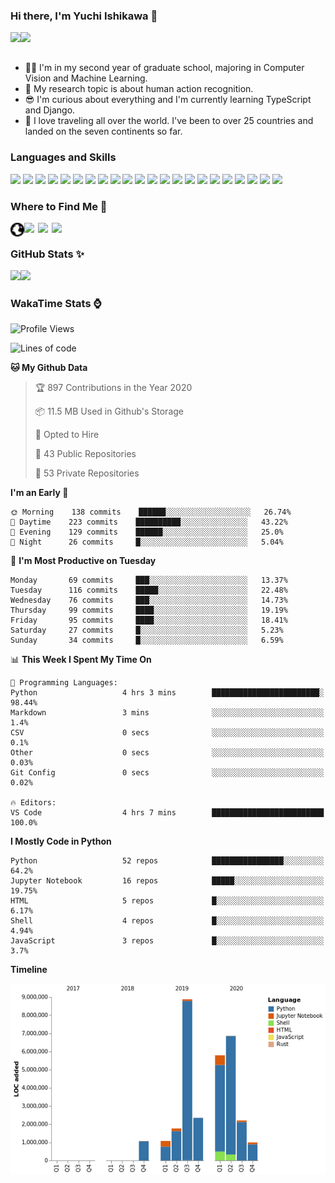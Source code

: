 ### Hi there, I'm Yuchi Ishikawa 🎉

<a href="http://yiskw713.github.io">
<img align="left" src="https://img.shields.io/website?down_color=red&down_message=dwon&label=MY%20WEBSITE&style=for-the-badge&up_message=up&url=http%3A%2F%2Fyiskw713.github.io" />
</a>
<a href="https://twitter.com/yciskw_">
<img align="left" src="https://img.shields.io/twitter/follow/yciskw_?logo=Twitter&style=for-the-badge" />
</a>
<br />
<br />

- 👨‍💻 I'm in my second year of graduate school, majoring in Computer Vision and Machine Learning. 
- 🧪 My research topic is about human action recognition.
- 😎 I'm curious about everything and I'm currently learning TypeScript and Django.
- 🎒 I love traveling all over the world. I've been to over 25 countries and landed on the seven continents so far.

### Languages and Skills

<p>
<img src="https://img.shields.io/badge/-Python-3776AB?style=flat-square&logo=Python&logoColor=white"/>
<img src="https://img.shields.io/badge/-PyTorch-EE4C2C?style=flat-square&logo=PyTorch&logoColor=white"/>
<img src="https://img.shields.io/badge/-pandas-150458?style=flat-square&logo=pandas&logoColor=white"/>
<img src="https://img.shields.io/badge/-Django-092E20?style=flat-square&logo=Django&logoColor=white"/>
<img src="https://img.shields.io/badge/-Rust-000000?style=flat-square&logo=Rust&logoColor=white"/>
<img src="https://img.shields.io/badge/-JavaScript-F7DF1E?style=flat-square&logo=JavaScript&logoColor=black"/>
<img src="https://img.shields.io/badge/-TypeScript-007ACC?style=flat-square&logo=TypeScript&logoColor=white"/>
<img src="https://img.shields.io/badge/-Vue.js-42B883?style=flat-square&logo=Vue.js&logoColor=white"/>
<img src="https://img.shields.io/badge/-Nuxt.js-00C58E?style=flat-square&logo=Vue.js&logoColor=white"/>
<img src="https://img.shields.io/badge/-C++-00599C?style=flat-square&logo=c%2B%2B&logoColor=white"/>
<img src="https://img.shields.io/badge/-HTML5-E34F26?style=flat-square&logo=HTML5&logoColor=white"/>
<img src="https://img.shields.io/badge/-CSS3-1572B6?style=flat-square&logo=CSS3&logoColor=white"/>
<img src="https://img.shields.io/badge/-Sass-1572B6?style=flat-square&logo=SASS&logoColor=white"/>
<img src="https://img.shields.io/badge/-MySQL-F29111?style=flat-square&logo=MySQL&logoColor=white"/>
<img src="https://img.shields.io/badge/-PostgreSQL-F29111?style=flat-square&logo=PostgreSQL&logoColor=white"/>
<img src="https://img.shields.io/badge/-Visual%20Studio%20Code-23A9F2?style=flat-square&logo=Visual%20Studio%20Code&logoColor=white"/>
<img src="https://img.shields.io/badge/-Vim-1572B6?style=flat-square&logo=Vim&logoColor=white"/>
<img src="https://img.shields.io/badge/-Github-181717?style=flat-square&logo=GitHub&logoColor=white"/>
<img src="https://img.shields.io/badge/-Git-F44D27?style=flat-square&logo=Git&logoColor=white"/>
<img src="https://img.shields.io/badge/-Google%20Cloud-4285F4?style=flat-square&logo=Google%20Cloud&logoColor=white"/>
<img src="https://img.shields.io/badge/-Amazon%20AWS-232F3E?style=flat-square&logo=Amazon%20AWS&logoColor=white"/>
<img src="https://img.shields.io/badge/-Docker-2496ED?style=flat-square&logo=Docker&logoColor=white"/>
</p>

### Where to Find Me 👀

[<img align="left" width="22px" src="https://raw.githubusercontent.com/iconic/open-iconic/master/svg/globe.svg" />][website]
[<img align="left" width="22px" src="https://cdn.jsdelivr.net/npm/simple-icons@v3/icons/twitter.svg" />][twitter]
[<img align="left" width="22px" src="https://cdn.jsdelivr.net/npm/simple-icons@v3/icons/linkedin.svg" />][linkedin]
[<img align="left" width="22px" src="https://cdn.jsdelivr.net/npm/simple-icons@v3/icons/instagram.svg" />][instagram]

<br />

### GitHub Stats ✨

<img align="left" src="https://github-readme-stats.yiskw713.vercel.app/api?username=yiskw713&count_private=true&show_icons=true&theme=highcontrast&include_all_commits=true" />
<img src="https://github-readme-stats.yiskw713.vercel.app/api/top-langs/?username=yiskw713&hide=jupyter%20notebook&layout=compact&theme=highcontrast" />

### WakaTime Stats ⌚️

<!--START_SECTION:waka-->
![Profile Views](http://img.shields.io/badge/Profile%20Views-2-blue)

![Lines of code](https://img.shields.io/badge/From%20Hello%20World%20I%27ve%20Written-29.3%20million%20lines%20of%20code-blue)

**🐱 My Github Data** 

> 🏆 897 Contributions in the Year 2020
 > 
> 📦 11.5 MB Used in Github's Storage 
 > 
> 💼 Opted to Hire
 > 
> 📜 43 Public Repositories
 > 
> 🔑 53 Private Repositories 

**I'm an Early 🐤** 

```text
🌞 Morning    138 commits    ██████░░░░░░░░░░░░░░░░░░░   26.74% 
🌆 Daytime    223 commits    ██████████░░░░░░░░░░░░░░░   43.22% 
🌃 Evening    129 commits    ██████░░░░░░░░░░░░░░░░░░░   25.0% 
🌙 Night      26 commits     █░░░░░░░░░░░░░░░░░░░░░░░░   5.04%

```
📅 **I'm Most Productive on Tuesday** 

```text
Monday       69 commits     ███░░░░░░░░░░░░░░░░░░░░░░   13.37% 
Tuesday      116 commits    █████░░░░░░░░░░░░░░░░░░░░   22.48% 
Wednesday    76 commits     ███░░░░░░░░░░░░░░░░░░░░░░   14.73% 
Thursday     99 commits     ████░░░░░░░░░░░░░░░░░░░░░   19.19% 
Friday       95 commits     ████░░░░░░░░░░░░░░░░░░░░░   18.41% 
Saturday     27 commits     █░░░░░░░░░░░░░░░░░░░░░░░░   5.23% 
Sunday       34 commits     █░░░░░░░░░░░░░░░░░░░░░░░░   6.59%

```


📊 **This Week I Spent My Time On** 

```text
💬 Programming Languages: 
Python                   4 hrs 3 mins        ████████████████████████░   98.44% 
Markdown                 3 mins              ░░░░░░░░░░░░░░░░░░░░░░░░░   1.4% 
CSV                      0 secs              ░░░░░░░░░░░░░░░░░░░░░░░░░   0.1% 
Other                    0 secs              ░░░░░░░░░░░░░░░░░░░░░░░░░   0.03% 
Git Config               0 secs              ░░░░░░░░░░░░░░░░░░░░░░░░░   0.02%

🔥 Editors: 
VS Code                  4 hrs 7 mins        █████████████████████████   100.0%

```

**I Mostly Code in Python** 

```text
Python                   52 repos            ████████████████░░░░░░░░░   64.2% 
Jupyter Notebook         16 repos            █████░░░░░░░░░░░░░░░░░░░░   19.75% 
HTML                     5 repos             █░░░░░░░░░░░░░░░░░░░░░░░░   6.17% 
Shell                    4 repos             █░░░░░░░░░░░░░░░░░░░░░░░░   4.94% 
JavaScript               3 repos             █░░░░░░░░░░░░░░░░░░░░░░░░   3.7%

```


**Timeline**

![Chart not found](https://github.com/yiskw713/yiskw713/blob/master/charts/bar_graph.png) 


<!--END_SECTION:waka-->


[website]: https://yiskw713.github.io
[twitter]: https://twitter.com/yciskw_
[instagram]: https://www.instagram.com/yciskw_/
[linkedin]: https://www.linkedin.com/in/yiskw713/
